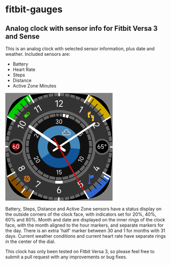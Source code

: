 # fitbit-gauges
## Analog clock with sensor info for Fitbit Versa 3 and Sense

This is an analog clock with selected sensor information, plus date and weather. Included sensors are: 
+ Battery
+ Heart Rate
+ Steps
+ Distance
+ Active Zone Minutes

<img src="Screenshot1.png" />

Battery, Steps, Distance and Active Zone sensors have a status display on the outside corners of the clock face, with indicators set for 20%, 40%, 60% and 80%. Month and date are displayed on the inner rings of the clock face, with the month aligned to the hour markers, and separate markers for the day. There is an extra 'half' marker between 30 and 1 for months with 31 days. Current weather conditions and current heart rate have separate rings in the center of the dial.

This clock has only been tested on Fitbit Versa 3, so please feel free to submit a pull request with any improvements or bug fixes.